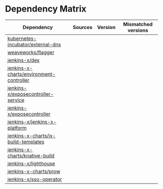# Dependency Matrix

Dependency | Sources | Version | Mismatched versions
---------- | ------- | ------- | -------------------
[kubernetes-incubator/external-dns](https://github.com/kubernetes-incubator/external-dns) |  | []() | 
[weaveworks/flagger](https://github.com/weaveworks/flagger) |  | []() | 
[jenkins-x/dex](https://github.com/jenkins-x/dex) |  | []() | 
[jenkins-x-charts/environment-controller](https://github.com/jenkins-x-charts/environment-controller) |  | []() | 
[jenkins-x/exposecontroller-service](https://github.com/jenkins-x/exposecontroller-service) |  | []() | 
[jenkins-x/exposecontroller](https://github.com/jenkins-x/exposecontroller) |  | []() | 
[jenkins-x/jenkins-x-platform](https://github.com/jenkins-x/jenkins-x-platform) |  | []() | 
[jenkins-x-charts/jx-build-templates](https://github.com/jenkins-x-charts/jx-build-templates) |  | []() | 
[jenkins-x-charts/knative-build](https://github.com/jenkins-x-charts/knative-build) |  | []() | 
[jenkins-x/lighthouse](https://github.com/jenkins-x/lighthouse) |  | []() | 
[jenkins-x-charts/prow](https://github.com/jenkins-x-charts/prow) |  | []() | 
[jenkins-x/sso-operator](https://github.com/jenkins-x/sso-operator) |  | []() | 
